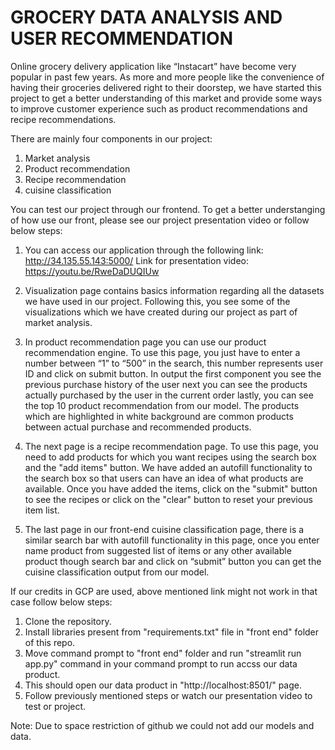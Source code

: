 # GROCERY DATA ANALYSIS AND USER RECOMMENDATION

Online grocery delivery application like “Instacart” have become very popular in past few years. As more and more people like the convenience of having their groceries delivered right to their doorstep, we have started this project to get a better understanding of this market and provide some ways to improve customer experience such as product recommendations and recipe recommendations.

There are mainly four components in our project:
1) Market analysis
2) Product recommendation
3) Recipe recommendation
4) cuisine classification

You can test our project through our frontend. To get a better understanging of how use our front, please see our project presentation video or follow below steps:
1) You can access our application through the following link: http://34.135.55.143:5000/
   Link for presentation video: https://youtu.be/RweDaDUQIUw

2) Visualization page contains basics information regarding all the datasets we have used in our project. Following this, you see some of the visualizations which we have created during our project as part of market analysis.
 
3) In product recommendation page you can use our product recommendation engine. To use this page, you just have to enter a number between “1” to “500” in the search, this number represents user ID and click on submit button. In output the first component you see the previous purchase history of the user next you can see the products actually purchased by the user in the current order lastly, you can see the top 10 product recommendation from our model. The products which are highlighted in white background are common products between actual purchase and recommended products.
                    
3) The next page is a recipe recommendation page. To use this page, you need to add products for which you want recipes using the search box and the "add items" button. We have added an autofill functionality to the search box so that users can have an idea of what products are available. Once you have added the items, click on the "submit" button to see the recipes or click on the "clear" button to reset your previous item list.

4) The last page in our front-end cuisine classification page, there is a similar search bar with autofill functionality in this page, once you enter name product from suggested list of items or any other available product though search bar and click on “submit” button you can get the cuisine classification output from our model.

If our credits in GCP are used, above mentioned link might not work in that case follow below steps:
1) Clone the repository.
2) Install libraries present from "requirements.txt" file in "front end" folder of this repo.
3) Move command prompt to "front end" folder and run "streamlit run app.py" command in your command prompt to run accss our data product.
4) This should open our data product in "http://localhost:8501/" page.
5) Follow previously mentioned steps or watch our presentation video to test or project.


Note: Due to space restriction of github we could not add our models and data.
